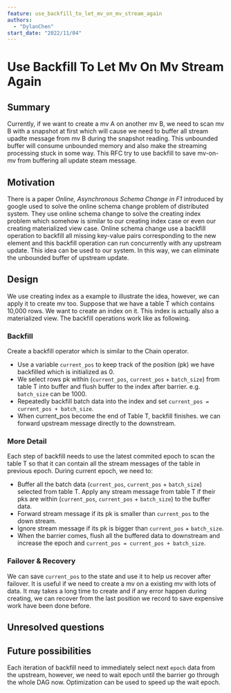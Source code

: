 ```yaml
---
feature: use_backfill_to_let_mv_on_mv_stream_again
authors:
  - "DylanChen"
start_date: "2022/11/04"
---
```


# Use Backfill To Let Mv On Mv Stream Again

## Summary

Currently, if we want to create a mv A on another mv B, we need to scan mv B with a snapshot at first which will cause we need to buffer all stream upadte message from mv B during the snapshot reading. This unbounded buffer will consume unbounded memory and also make the streaming processing stuck in some way. This RFC try to use backfill to save mv-on-mv from buffering all update steam message.

## Motivation

There is a paper *Online, Asynchronous Schema Change in F1* introduced by google used to solve the online schema change problem of distributed system. They use online schema change to solve the creating index problem which somehow is similar to our creating index case or even our creating materialized view case. Online schema change use a backfill operation to backfill all missing key-value pairs corresponding to the new element and this backfill operation can run concurrently with any upstream update. This idea can be used to our system. In this way, we can eliminate the unbounded buffer of upstream update.

## Design

We use creating index as a example to illustrate the idea, however, we can apply it to create mv too. Suppose that we have a table T which contains 10,000 rows. We want to create an index on it. This index is actually also a materialized view. The backfill operations work like as following.

### Backfill

Create a backfill operator which is similar to the Chain operator.

- Use a variable `current_pos` to keep track of the position (pk) we have backfilled which is initialized as 0.
- We select rows pk within (`current_pos`, `current_pos` + `batch_size`) from table T into buffer and flush buffer to the index after barrier. e.g. `batch_size` can be 1000.
- Repeatedly backfill batch data into the index and set `current_pos = current_pos + batch_size`.
- When current_pos become the end of Table T, backfill finishes. we can forward upstream message directly to the downstream.

### More Detail

Each step of backfill needs to use the latest commited epoch to scan the table T so that it can contain all the stream messages of the table in previous epoch.
During current epoch, we need to:
- Buffer all the batch data (`current_pos`, `current_pos` + `batch_size`) selected from table T. Apply any stream message from table T if their pks are within (`current_pos`, `current_pos` + `batch_size`) to the buffer data.
- Forward stream message if its pk is smaller than `current_pos` to the down stream.
- Ignore stream message if its pk is bigger than `current_pos` + `batch_size`.
- When the barrier comes, flush all the buffered data to downstream and increase the epoch and `current_pos = current_pos + batch_size`.


### Failover & Recovery

We can save `current_pos` to the state and use it to help us recover after failover. It is useful if we need to create a mv on a existing mv with lots of data. It may takes a long time to create and if any error happen during creating, we can recover from the last position we record to save expensive work have been done before.


## Unresolved questions


## Future possibilities

Each iteration of backfill need to immediately select next `epoch` data from the upstream, however, we need to wait epoch until the barrier go through the whole DAG now. Optimization can be used to speed up the wait epoch.

